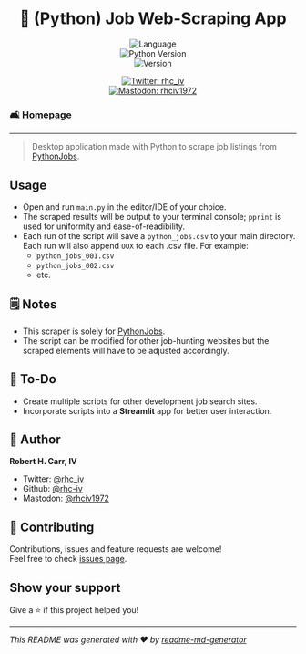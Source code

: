 <h1 align="center">🔎 (Python) Job Web-Scraping App</h1>
<p align="center">
  <img alt="Language" src="https://img.shields.io/badge/language-python-blue"><br>
  <img alt="Python Version" src="https://img.shields.io/badge/python_version-3.11-yellow" /><br>
  <img alt="Version" src="https://img.shields.io/badge/app_version-1.10-blue.svg?cacheSeconds=2592000" />
  <p align="center">
  <a href="https://twitter.com/rhc_iv" target="_blank">
    <img alt="Twitter: rhc_iv" src="https://img.shields.io/twitter/follow/rhc_iv.svg?style=social" /><br>
  </a>
  <a href="https://mastodon.social/@rhciv1972" target="_blank">
    <img alt="Mastodon: rhciv1972" src="https://img.shields.io/mastodon/follow/109497169591319512?domain=https%3A%2F%2Fmastodon.social&style=social" />
  </a>
  </p>
</p>

### 🛋️ [Homepage](https://github.com/rhc-iv/py-jobs-web-scraper)
---
> Desktop application made with Python to scrape job listings from <a href="https//pythonjobs.github.io">PythonJobs</a>.

## Usage

- Open and run `main.py` in the editor/IDE of your choice.
- The scraped results will be output to your terminal console; `pprint` is used for uniformity and ease-of-readibility.
- Each run of the script will save a `python_jobs.csv` to your main directory. Each run will also append `OOX` to each .csv file. For example:
  - `python_jobs_001.csv`
  - `python_jobs_002.csv`
  - etc.

## 🗒️ Notes

- This scraper is solely for <a href="https://pythonjobs.github.io">PythonJobs</a>.
- The script can be modified for other job-hunting websites but the scraped elements will have to be adjusted accordingly.

## 📝 To-Do

- Create multiple scripts for other development job search sites.
- Incorporate scripts into a **Streamlit** app for better user interaction.

## 👤 Author

**Robert H. Carr, IV**

* Twitter: [@rhc_iv](https://twitter.com/rhc_iv)
* Github: [@rhc-iv](https://github.com/rhc-iv)
* Mastodon: [@rhciv1972](https://mastodon.social/@rhciv1972)

## 🤝 Contributing

Contributions, issues and feature requests are welcome!<br />Feel free to check [issues page](https://github.com/rhc-iv/py-watermark-app/issues). 

## Show your support

Give a ⭐️ if this project helped you!

***
_This README was generated with ❤️ by [readme-md-generator](https://github.com/kefranabg/readme-md-generator)_
